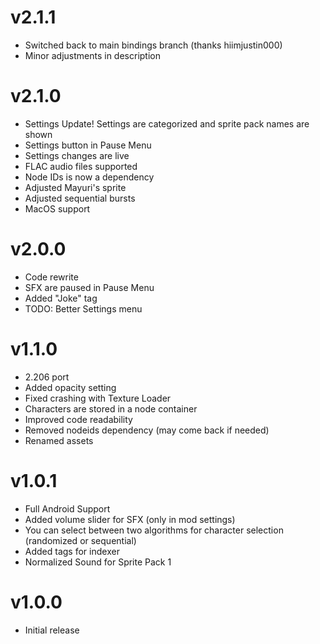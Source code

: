 # v2.1.1
 * Switched back to main bindings branch (thanks hiimjustin000)
 * Minor adjustments in description

# v2.1.0
 * Settings Update! Settings are categorized and sprite pack names are shown
 * Settings button in Pause Menu
 * Settings changes are live
 * FLAC audio files supported
 * Node IDs is now a dependency
 * Adjusted Mayuri's sprite
 * Adjusted sequential bursts
 * MacOS support

# v2.0.0

 * Code rewrite
 * SFX are paused in Pause Menu
 * Added "Joke" tag
 * TODO: Better Settings menu

# v1.1.0

 * 2.206 port
 * Added opacity setting
 * Fixed crashing with Texture Loader
 * Characters are stored in a node container
 * Improved code readability
 * Removed nodeids dependency (may come back if needed)
 * Renamed assets

# v1.0.1

 * Full Android Support
 * Added volume slider for SFX (only in mod settings)
 * You can select between two algorithms for character selection (randomized or sequential)
 * Added tags for indexer
 * Normalized Sound for Sprite Pack 1

# v1.0.0

 * Initial release